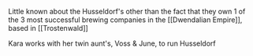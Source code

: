 Little known about the Husseldorf's other than the fact that they own 1 of the 3 most successful brewing companies in the [[Dwendalian Empire]], based in [[Trostenwald]]

Kara works with her twin aunt's, Voss & June, to run Husseldorf